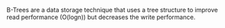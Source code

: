 B-Trees are a data storage technique that uses a tree structure to improve read performance (O(logn)) but decreases the write performance.
